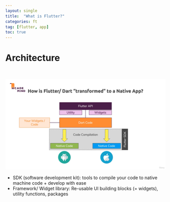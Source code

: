 ```yaml
---
layout: single
title:  "What is Flutter?"
categories: ft
tag: [flutter, app]
toc: true
---
```


# Architecture

<br>

![image-20220210182022465](../images/2022-02-10-ft1/image-20220210182022465.png)

- SDK (software development kit): tools to compile your code to native machine code + develop with ease
- Framework/ Widget library: Re-usable UI building blocks (= widgets), utility functions, packages 